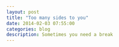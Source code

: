 ```yaml
---
layout: post
title: "Too many sides to you"
date: 2014-02-03 07:55:00
categories: blog
description: Sometimes you need a break
---
```


